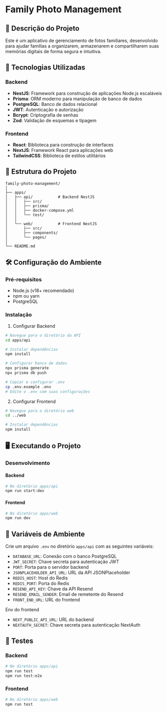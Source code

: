 # Family Photo Management

## 📝 Descrição do Projeto

Este é um aplicativo de gerenciamento de fotos familiares, desenvolvido para ajudar famílias a organizarem, armazenarem e compartilharem suas memórias digitais de forma segura e intuitiva.

## 🚀 Tecnologias Utilizadas

### Backend
- **NestJS**: Framework para construção de aplicações Node.js escaláveis
- **Prisma**: ORM moderno para manipulação de banco de dados
- **PostgreSQL**: Banco de dados relacional
- **JWT**: Autenticação e autorização
- **Bcrypt**: Criptografia de senhas
- **Zod**: Validação de esquemas e tipagem

### Frontend
- **React**: Biblioteca para construção de interfaces
- **NextJS**: Framework React para aplicações web
- **TailwindCSS**: Biblioteca de estilos utilitários

## 📂 Estrutura do Projeto

```
family-photo-management/
│
├── apps/
│   ├── api/           # Backend NestJS
│   │   ├── src/
│   │   ├── prisma/
│   │   ├── docker-compose.yml
│   │   └── test/
│   │
│   └── web/           # Frontend NextJS
│       ├── src/
│       ├── components/
│       └── pages/
│
└── README.md
```

## 🛠️ Configuração do Ambiente

### Pré-requisitos
- Node.js (v18+ recomendado)
- npm ou yarn
- PostgreSQL

### Instalação

1. Configurar Backend
```bash
# Navegue para o diretório da API
cd apps/api

# Instalar dependências
npm install

# Configurar banco de dados
npx prisma generate
npx prisma db push

# Copiar e configurar .env
cp .env.example .env
# Edite o .env com suas configurações
```

2. Configurar Frontend
```bash
# Navegue para o diretório web
cd ../web

# Instalar dependências
npm install
```

## 🖥️ Executando o Projeto

### Desenvolvimento

#### Backend
```bash
# No diretório apps/api
npm run start:dev
```

#### Frontend
```bash
# No diretório apps/web
npm run dev
```

## 🔐 Variáveis de Ambiente

Crie um arquivo `.env` no diretório `apps/api` com as seguintes variáveis:
- `DATABASE_URL`: Conexão com o banco PostgreSQL
- `JWT_SECRET`: Chave secreta para autenticação JWT
- `PORT`: Porta para o servidor backend
- `JSONPLACEHOLDER_API_URL`: URL da API JSONPlaceholder
- `REDIS_HOST`: Host do Redis
- `REDIS_PORT`: Porta do Redis
- `RESEND_API_KEY`: Chave da API Resend
- `RESEND_EMAIL_SENDER`: Email de remetente do Resend
- `FRONT_END_URL`: URL do frontend

Env do frontend
- `NEXT_PUBLIC_API_URL`: URL do backend
- `NEXTAUTH_SECRET`: Chave secreta para autenticação NextAuth

## 🧪 Testes

### Backend
```bash
# No diretório apps/api
npm run test
npm run test:e2e
```

### Frontend
```bash
# No diretório apps/web
npm run test
```
